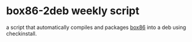 # box86-2deb weekly script
 a script that automatically compiles and packages [box86](https://github.com/ptitSeb/box86) into a deb using checkinstall.
